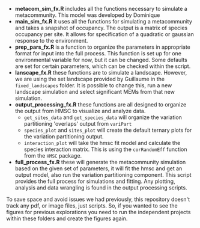 
  - **metacom_sim_fx.R** includes all the functions necessary to simulate a metacommunity. This model was developed by Dominique
  - **main_sim_fx.R** it uses all the functions for simulating a metacommunity and takes a snapshot of occupancy. The output is a matrix of species occupancy per site. It allows for specification of a quadratic or gaussian response to the environment. 
  - **prep_pars_fx.R** is a function to organize the parameters in appropriate format for input into the full process. This function is set up for one environmental variable for now, but it can be changed. Some defaults are set for certain parameters, which can be checked within the script. 
  - **lanscape_fx.R** these functions are to simulate a landscape. However, we are using the set landscape provided by Guillaume in the `fixed_landscapes` folder. It is possible to change this, run a new landscape simulation and select significant MEMs from that new simulation. 
  - **output_processing_fx.R** these functions are all designed to organize the output from HMSC to visualize and analyze data. 
    - `get_sites_data` and `get_species_data` will organize the variation partitioning 'overlaps' output from `variPart`
    - `species_plot` and `sites_plot` will create the default ternary plots for the variation partitioning output.
    - `interaction_plot` will take the hmsc fit model and calculate the species interaction matrix. This is using the `corRandomEff` function from the `HMSC` package.
  - **full_process_fx.R** these will generate the metacommunity simulation based on the given set of parameters, it will fit the hmsc and get an output model, also run the variation partitioning component. This script provides the full process for simulations and fitting. Any plotting, analysis and data wrangling is found in the output processing scripts.

To save space and avoid issues we had previously, this repository doesn't track any pdf, or image files, just scripts. So, if you wanted to see the figures for previous explorations you need to run the independent projects within these folders and create the figures again.
